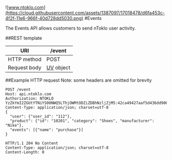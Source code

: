 ![www.ntoklo.com](https://cloud.githubusercontent.com/assets/1387097/17018478/d6fa453c-4f2f-11e6-966f-40d728dd5030.png)
#Events

The Events API allows customers to send nToklo user activity.

##REST template

| URI         | /event      |
|-------------|-------------|
| HTTP method | POST        |
|Request body | [UV](http://docs.qubitproducts.com/uv/intro/) object | 


##Example HTTP request
Note: some headers are omitted for brevity

```
POST /event
Host: api.ntoklo.com
Authorization: NTOKLO YzZkYmI2ZGUtYTNiYS00NWQ5LThjOWMtODZiZDBhNzljZjM5:42ca49427aaf5d436dd906649887ca5c0bba0f0e
Content-Type: application/json; charset=utf-8
{
  "user": {"user_id": "112"},
  "product": {"id": "10201", "category": "Shoes", "manufacturer": "Nike"},
  "events": [{"name": "purchase"}]
}

HTTP/1.1 204 No Content
Content-Type: application/json; charset=utf-8
Content-Length: 0
```